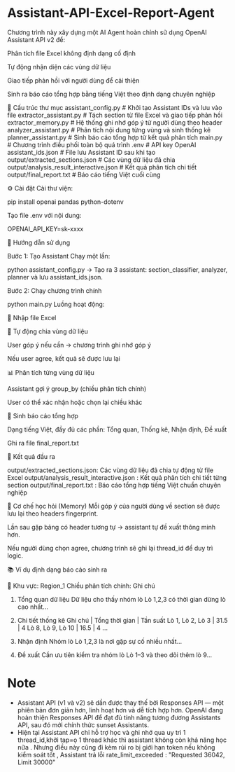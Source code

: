 # Assistant-API-Excel-Report-Agent

Chương trình này xây dựng một AI Agent hoàn chỉnh sử dụng OpenAI Assistant API v2 để:

Phân tích file Excel không định dạng cố định

Tự động nhận diện các vùng dữ liệu

Giao tiếp phản hồi với người dùng để cải thiện

Sinh ra báo cáo tổng hợp bằng tiếng Việt theo định dạng chuyên nghiệp

📁 Cấu trúc thư mục
assistant_config.py             # Khởi tạo Assistant IDs và lưu vào file
extractor_assistant.py          # Tách section từ file Excel và giao tiếp phản hồi
extractor_memory.py             # Hệ thống ghi nhớ góp ý từ người dùng theo header
analyzer_assistant.py           # Phân tích nội dung từng vùng và sinh thống kê
planner_assistant.py            # Sinh báo cáo tổng hợp từ kết quả phân tích
main.py                         # Chương trình điều phối toàn bộ quá trình
.env                            # API key OpenAI
assistant_ids.json              # File lưu Assistant ID sau khi tạo
output/extracted_sections.json          # Các vùng dữ liệu đã chia
output/analysis_result_interactive.json # Kết quả phân tích chi tiết
output/final_report.txt                 # Báo cáo tiếng Việt cuối cùng
    
⚙️ Cài đặt
Cài thư viện:

pip install openai pandas python-dotenv

Tạo file .env với nội dung:

OPENAI_API_KEY=sk-xxxx

🚀 Hướng dẫn sử dụng

Bước 1: Tạo Assistant
Chạy một lần:

python assistant_config.py
→ Tạo ra 3 assistant: section_classifier, analyzer, planner và lưu assistant_ids.json.

Bước 2: Chạy chương trình chính

python main.py
Luồng hoạt động:

📂 Nhập file Excel

📌 Tự động chia vùng dữ liệu

User góp ý nếu cần → chương trình ghi nhớ góp ý

Nếu user agree, kết quả sẽ được lưu lại

📊 Phân tích từng vùng dữ liệu

Assistant gợi ý group_by (chiều phân tích chính)

User có thể xác nhận hoặc chọn lại chiều khác

📝 Sinh báo cáo tổng hợp

Dạng tiếng Việt, đầy đủ các phần: Tổng quan, Thống kê, Nhận định, Đề xuất

Ghi ra file final_report.txt

📌 Kết quả đầu ra

output/extracted_sections.json: Các vùng dữ liệu đã chia tự động từ file Excel
output/analysis_result_interactive.json :	Kết quả phân tích chi tiết từng section
output/final_report.txt	: Báo cáo tổng hợp tiếng Việt chuẩn chuyên nghiệp

🧠 Cơ chế học hỏi (Memory)
Mỗi góp ý của người dùng về section sẽ được lưu lại theo headers fingerprint.

Lần sau gặp bảng có header tương tự → assistant tự đề xuất thông minh hơn.

Nếu người dùng chọn agree, chương trình sẽ ghi lại thread_id để duy trì logic.

📚 Ví dụ định dạng báo cáo sinh ra

🔹 Khu vực: Region_1
Chiều phân tích chính: Ghi chú

1. Tổng quan dữ liệu
Dữ liệu cho thấy nhóm lò Lò 1,2,3 có thời gian dừng lò cao nhất...

2. Chi tiết thống kê
Ghi chú              | Tổng thời gian | Tần suất
Lò 1, Lò 2, Lò 3     | 31.5            | 4
Lò 8, Lò 9, Lò 10    | 16.5            | 4
...

3. Nhận định
Nhóm lò Lò 1,2,3 là nơi gặp sự cố nhiều nhất...

4. Đề xuất
Cần ưu tiên kiểm tra nhóm lò Lò 1–3 và theo dõi thêm lò 9...

# Note

- Assistant API (v1 và v2) sẽ dần được thay thế bởi Responses API — một phiên bản đơn giản hơn, linh hoạt hơn và dễ tích hợp hơn. OpenAI đang hoàn thiện Responses API để đạt đủ tính năng tương đương Assistants API, sau đó mới chính thức sunset Assistants.
- Hiện tại Assistant API chỉ hỗ trợ học và ghi nhớ qua uy trì 1 thread_id,khởi tap=ọ 1 thread khác thì assistant không còn khả năng học nữa . Nhưng điều này cũng đi kèm rủi ro bị giới hạn token nếu không kiểm soát tốt , Assistant trả lỗi rate_limit_exceeded : "Requested 36042, Limit 30000" 
